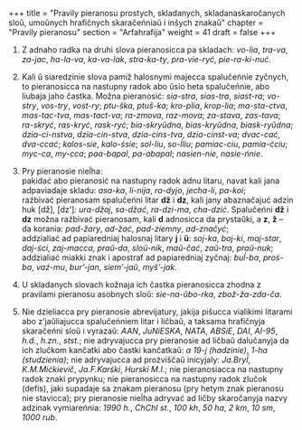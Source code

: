 +++
title = "Pravily pieranosu prostych, skladanych, skladanaskaročanych sloŭ, umoŭnych hrafičnych skaračeńniaŭ i inšych znakaŭ"
chapter = "Pravily pieranosu"
section = "Arfahrafija"
weight = 41
draft = false
+++

1. Z adnaho radka na druhi slova pieranosicca pa skladach: _vo-lia_, _tra-va_, _za-jac_, _ha-la-va_, _ka-va-lak_, _stra-ka-ty_, _pra-vie-ryć_, _pie-ra-ki-nuć_.

2. Kali ŭ siaredzinie slova pamiž halosnymi majecca spalučeńnie zyčnych, to pieranosicca na nastupny radok abo ŭsio heta spalučeńnie, abo liubaja jaho častka. Možna pieranosić: _sia-stra_, _sias-tra_, _siast-ra_; _vo-stry_, _vos-try_, _vost-ry_; _ptu-ška_, _ptuš-ka_; _kro-plia_, _krop-lia_; _ma-sta-ctva_, _mas-tac-tva_, _mas-tact-va_; _ra-zmova_, _raz-mova_; _za-stava_, _zas-tava_; _ra-skryć_, _ras-kryć_, _rask-ryć_; _bia-skryŭdna_, _bias-kryŭdna_, _biask-ryŭdna_; _dzia-ci-nstva_, _dzia-cin-stva_, _dzia-cins-tva_, _dzia-cinst-va_; _dvac-cać_, _dva-ccać_; _kalos-sie_, _kalo-śsie_; _sol-liu_, _so-ĺliu_; _pamiac-ciu_, _pamia-ćciu_; _myc-ca_, _my-cca_; _paa-bapal_, _pa-abapal_; _nasien-nie_, _nasie-ńnie_.

3. Pry pieranosie nieĺha:
<br>pakidać abo pieranosić na nastupny radok adnu litaru, navat kali jana adpaviadaje skladu: _asa-ka_, _li-nija_, _ra-dyjo_, _jecha-li_, _pa-koi_;
<br>raźbivać pieranosam spalučeńni litar __dž__ i __dz__, kali jany abaznačajuć adzin huk [dž], [dz’]: _ura-džaj_, _sa-džać_, _ra-dzi-ma_, _cha-dzić_. Spalučeńni __dž__ i __dz__ možna raźbivać pieranosam, kali __d__ adnosicca da prystaŭki, a __z__, __ž__ – da korania: _pad-žary_, _ad-žać_, _pad-ziemny_, _ad-značyć_;
<br>addzialiać ad papiaredniaj halosnaj litary __j__ i __ŭ__: _soj-ka_, _boj-ki_, _maj-star_, _daj-ści_, _zaj-macca_, _praŭ-da_, _sloŭ-nik_, _maŭ-čać_, _zaŭ-tra_, _praŭ-nuk_;
<br>addzialiać miakki znak i apostraf ad papiaredniaj zyčnaj: _buĺ-ba_, _proś-ba_, _vaź-mu_, _bur’-jan_, _siem’-jaŭ_, _myš’-jak_.

4. U skladanych slovach kožnaja ich častka pieranosicca zhodna z pravilami pieranosu asobnych sloŭ: _sie-na-ŭbo-rka_, _zbož-ža-zda-ča_.

5. Nie dzieliacca pry pieranosie abrevijatury, jakija pišucca vialikimi litarami abo z’jaŭliajucca spalučeńniem litar i ličbaŭ, a taksama hrafičnyja skaračeńni sloŭ i vyrazaŭ: _AAN_, _JuNiESKA_, _NATA_, _ABSiE_, _DAI_, _AI-95_, _h.d._, _h.zn._, _stst._; nie adryvajucca pry pieranosie ad ličbaŭ dalučanyja da ich zlučkom kančatki abo častki kančatkaŭ: _a 19-j (hadzinie)_, _1-ha (studzienia)_; nie adryvajucca ad proźviščaŭ inicyjaly: _Ja.Bryĺ_, _K.M.Mićkievič_, _Ja.F.Karśki_, _Hurski M.I._; nie pieranosiacca na nastupny radok znaki prypynku; nie pieranosicca na nastupny radok zlučok (defis), jaki supadaje sa znakam pieranosu (pry hetym znak pieranosu nie stavicca); pry pieranosie nieĺha adryvać ad ličby skaročanyja nazvy adzinak vymiareńnia: _1990 h._, _ChChI st._, _100 kh_, _50 ha_, _2 km_, _10 sm_, _1000 rub_.

